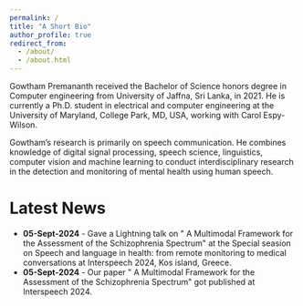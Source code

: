 ```yaml
---
permalink: /
title: "A Short Bio"
author_profile: true
redirect_from: 
  - /about/
  - /about.html
---
```


Gowtham Premananth received the Bachelor of Science honors degree in Computer engineering from University of Jaffna, Sri Lanka, in 2021. He is currently a Ph.D. student in electrical and computer engineering at the University of Maryland, College Park, MD, USA, working with Carol Espy-Wilson.

Gowtham’s research is primarily on speech communication. He combines knowledge of digital signal processing, speech science, linguistics, computer vision and machine learning to conduct interdisciplinary research in the detection and monitoring of mental health using human speech.

Latest News
===============

  * **05-Sept-2024** - Gave a Lightning talk on " A Multimodal Framework for the Assessment of the Schizophrenia Spectrum" at the Special seasion on Speech and language in health: from remote monitoring to medical conversations at Interspeech 2024, Kos island, Greece.
  * **05-Sept-2024** - Our paper " A Multimodal Framework for the Assessment of the Schizophrenia Spectrum" got published at Interspeech 2024.
